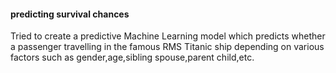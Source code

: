 #### predicting survival chances 
Tried to create a predictive Machine Learning model which predicts whether a passenger travelling in the famous RMS Titanic ship depending on various factors such as gender,age,sibling spouse,parent child,etc.
